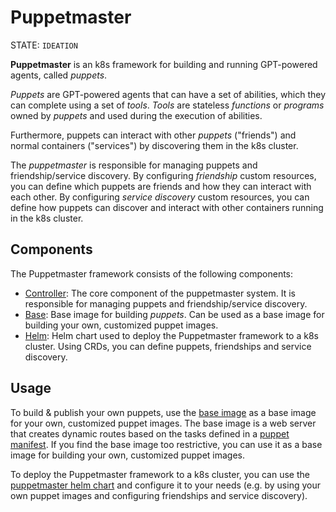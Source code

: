 # Puppetmaster

STATE: `IDEATION`

**Puppetmaster** is an k8s framework for building and running GPT-powered agents, called _puppets_.

_Puppets_ are GPT-powered agents that can have a set of abilities, which they can complete using a set of _tools_.
_Tools_ are stateless _functions_ or _programs_ owned by _puppets_ and used during the execution of abilities.

Furthermore, puppets can interact with other _puppets_ ("friends") and normal containers ("services") by discovering them in the k8s cluster.

The _puppetmaster_ is responsible for managing puppets and friendship/service discovery. By configuring _friendship_ custom resources, you can define which puppets are friends and how they can interact with each other. By configuring _service discovery_ custom resources, you can define how puppets can discover and interact with other containers running in the k8s cluster.

## Components

The Puppetmaster framework consists of the following components:

- [Controller](controller/README.md): The core component of the puppetmaster system. It is responsible for managing puppets and friendship/service discovery.
- [Base](base/README.md): Base image for building _puppets_. Can be used as a base image for building your own, customized puppet images.
- [Helm](helm/README.md): Helm chart used to deploy the Puppetmaster framework to a k8s cluster. Using CRDs, you can define puppets, friendships and service discovery.

## Usage

To build & publish your own puppets, use the [base image](base/README.md) as a base image for your own, customized puppet images. The base image is a web server that creates dynamic routes based on the tasks defined in a [puppet manifest](compiler/README.md).
If you find the base image too restrictive, you can use it as a base image for building your own, customized puppet images.

To deploy the Puppetmaster framework to a k8s cluster, you can use the [puppetmaster helm chart](helm/README.md) and configure it to your needs (e.g. by using your own puppet images and configuring friendships and service discovery).
